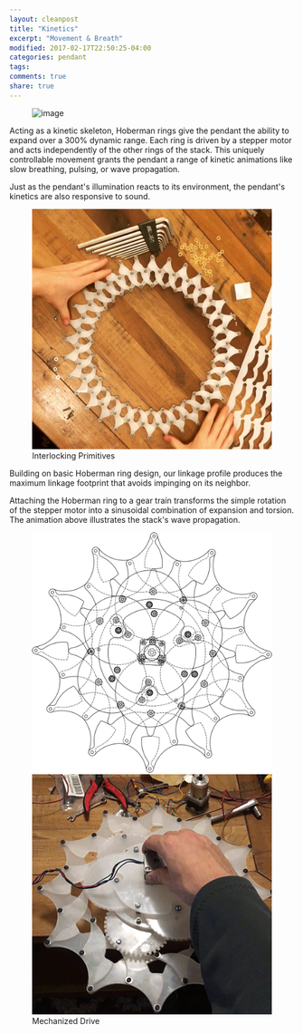 ```yaml
---
layout: cleanpost
title: "Kinetics"
excerpt: "Movement & Breath"
modified: 2017-02-17T22:50:25-04:00
categories: pendant
tags:
comments: true
share: true
---
```


<figure>
  <img src="/images/LinkageWavePropagation.gif" alt="image">
</figure>

Acting as a kinetic skeleton, Hoberman rings give the pendant the ability to expand over a 300% dynamic range. Each ring is driven by a stepper motor and acts independently of the other rings of the stack. This uniquely controllable movement grants the pendant a range of kinetic animations like slow breathing, pulsing, or wave propagation. 

Just as the pendant's illumination reacts to its environment, the pendant's kinetics are also responsive to sound. 

<figure class ="half">
  <img src="/images/32ManualCollapse_singleFrame_1000px.png" alt="image">
  <figcaption>Interlocking Primitives</figcaption>
</figure>
Building on basic Hoberman ring design, our linkage profile produces the maximum linkage footprint that avoids impinging on its neighbor.  

Attaching the Hoberman ring to a gear train transforms the simple rotation of the stepper motor into a sinusoidal combination of expansion and torsion.  The animation above illustrates the stack's wave propagation. 

<figure class="half">
  <img src="/images/LinkageDriveAssemblyDrawing_1000px.png" alt="image">
  <img src="/images/MechDrivePrototype_1000px.png" alt="image">
  <figcaption>Mechanized Drive</figcaption>
</figure>

